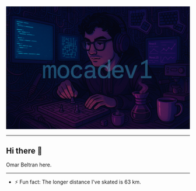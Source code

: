 <img src='images/github_profile_banner.png' alt="mocadev1 banner"></img>
___

## Hi there 👋
Omar Beltran here.

___
- ⚡ Fun fact: The longer distance I've skated is 63 km.

<!--
**mocadev1/mocadev1** is a ✨ _special_ ✨ repository because its `README.md` (this file) appears on your GitHub profile.

Here are some ideas to get you started:

- 🔭 I’m currently working on ...
- 🌱 I’m currently learning ...
- 👯 I’m looking to collaborate on ...
- 🤔 I’m looking for help with ...
- 💬 Ask me about ...
- 📫 How to reach me: ...
- 😄 Pronouns: ...
- ⚡ Fun fact: ...
-->

